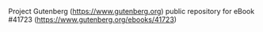 Project Gutenberg (https://www.gutenberg.org) public repository for eBook #41723 (https://www.gutenberg.org/ebooks/41723)

